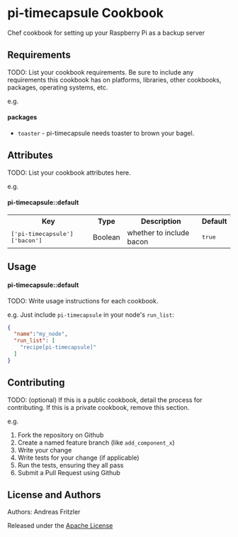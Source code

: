 pi-timecapsule Cookbook
========================

Chef cookbook for setting up your Raspberry Pi as a backup server

Requirements
------------
TODO: List your cookbook requirements. Be sure to include any requirements this cookbook has on platforms, libraries, other cookbooks, packages, operating systems, etc.

e.g.
#### packages
- `toaster` - pi-timecapsule needs toaster to brown your bagel.

Attributes
----------
TODO: List your cookbook attributes here.

e.g.
#### pi-timecapsule::default
<table>
  <tr>
    <th>Key</th>
    <th>Type</th>
    <th>Description</th>
    <th>Default</th>
  </tr>
  <tr>
    <td><tt>['pi-timecapsule']['bacon']</tt></td>
    <td>Boolean</td>
    <td>whether to include bacon</td>
    <td><tt>true</tt></td>
  </tr>
</table>

Usage
-----
#### pi-timecapsule::default
TODO: Write usage instructions for each cookbook.

e.g.
Just include `pi-timecapsule` in your node's `run_list`:

```json
{
  "name":"my_node",
  "run_list": [
    "recipe[pi-timecapsule]"
  ]
}
```

Contributing
------------
TODO: (optional) If this is a public cookbook, detail the process for contributing. If this is a private cookbook, remove this section.

e.g.
1. Fork the repository on Github
2. Create a named feature branch (like `add_component_x`)
3. Write your change
4. Write tests for your change (if applicable)
5. Run the tests, ensuring they all pass
6. Submit a Pull Request using Github

License and Authors
-------------------
Authors: Andreas Fritzler

Released under the [Apache License](/LICENSE)
